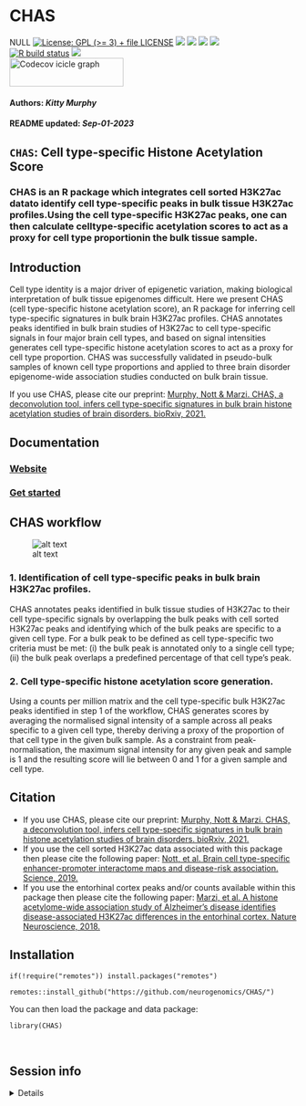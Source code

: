 CHAS
================
NULL [![License: GPL (\>= 3) + file
LICENSE](https://img.shields.io/badge/license-GPL%20(%3E=%203)%20+%20file%20LICENSE-blue.svg)](https://cran.r-project.org/web/licenses/GPL%20(%3E=%203)%20+%20file%20LICENSE)
[![](https://img.shields.io/badge/doi-https://doi.org/10.1101/2021.09.06.459142-blue.svg)](https://doi.org/https://doi.org/10.1101/2021.09.06.459142)
[![](https://img.shields.io/badge/devel%20version-0.99.8-black.svg)](https://github.com/neurogenomics/CHAS)
[![](https://img.shields.io/github/languages/code-size/neurogenomics/CHAS.svg)](https://github.com/neurogenomics/CHAS)
[![](https://img.shields.io/github/last-commit/neurogenomics/CHAS.svg)](https://github.com/neurogenomics/CHAS/commits/master)
<br> [![R build
status](https://github.com/neurogenomics/CHAS/workflows/rworkflows/badge.svg)](https://github.com/neurogenomics/CHAS/actions)
[![](https://codecov.io/gh/neurogenomics/CHAS/branch/master/graph/badge.svg)](https://app.codecov.io/gh/neurogenomics/CHAS)
<br>
<a href='https://app.codecov.io/gh/neurogenomics/CHAS/tree/master' target='_blank'><img src='https://codecov.io/gh/neurogenomics/CHAS/branch/master/graphs/icicle.svg' title='Codecov icicle graph' width='200' height='50' style='vertical-align: top;'></a>  
<h4>  
Authors: <i>Kitty Murphy</i>  
</h4>
<h4>  
README updated: <i>Sep-01-2023</i>  
</h4>

<!-- To modify Package/Title/Description/Authors fields, edit the DESCRIPTION file -->

## `CHAS`: Cell type-specific Histone Acetylation Score

### CHAS is an R package which integrates cell sorted H3K27ac datato identify cell type-specific peaks in bulk tissue H3K27ac profiles.Using the cell type-specific H3K27ac peaks, one can then calculate celltype-specific acetylation scores to act as a proxy for cell type proportionin the bulk tissue sample.

## Introduction

Cell type identity is a major driver of epigenetic variation, making
biological interpretation of bulk tissue epigenomes difficult. Here we
present CHAS (cell type-specific histone acetylation score), an R
package for inferring cell type-specific signatures in bulk brain
H3K27ac profiles. CHAS annotates peaks identified in bulk brain studies
of H3K27ac to cell type-specific signals in four major brain cell types,
and based on signal intensities generates cell type-specific histone
acetylation scores to act as a proxy for cell type proportion. CHAS was
successfully validated in pseudo-bulk samples of known cell type
proportions and applied to three brain disorder epigenome-wide
association studies conducted on bulk brain tissue.

If you use CHAS, please cite our preprint: [Murphy, Nott & Marzi. CHAS,
a deconvolution tool, infers cell type-specific signatures in bulk brain
histone acetylation studies of brain disorders. bioRxiv,
2021.](https://www.biorxiv.org/content/10.1101/2021.09.06.459142v1)

## Documentation

### [Website](https://neurogenomics.github.io/CHAS)

### [Get started](https://neurogenomics.github.io/CHAS/articles/CHAS)

## CHAS workflow

<figure>
<img
src="https://github.com/KittyMurphy/CHAS/blob/master/CHAS_workflow.png"
alt="alt text" />
<figcaption aria-hidden="true">alt text</figcaption>
</figure>

### 1. Identification of cell type-specific peaks in bulk brain H3K27ac profiles.

CHAS annotates peaks identified in bulk tissue studies of H3K27ac to
their cell type-specific signals by overlapping the bulk peaks with cell
sorted H3K27ac peaks and identifying which of the bulk peaks are
specific to a given cell type. For a bulk peak to be defined as cell
type-specific two criteria must be met: (i) the bulk peak is annotated
only to a single cell type; (ii) the bulk peak overlaps a predefined
percentage of that cell type’s peak.

### 2. Cell type-specific histone acetylation score generation.

Using a counts per million matrix and the cell type-specific bulk
H3K27ac peaks identified in step 1 of the workflow, CHAS generates
scores by averaging the normalised signal intensity of a sample across
all peaks specific to a given cell type, thereby deriving a proxy of the
proportion of that cell type in the given bulk sample. As a constraint
from peak-normalisation, the maximum signal intensity for any given peak
and sample is 1 and the resulting score will lie between 0 and 1 for a
given sample and cell type.

## Citation

- If you use CHAS, please cite our preprint: [Murphy, Nott & Marzi.
  CHAS, a deconvolution tool, infers cell type-specific signatures in
  bulk brain histone acetylation studies of brain disorders. bioRxiv,
  2021.](https://www.biorxiv.org/content/10.1101/2021.09.06.459142v1)
- If you use the cell sorted H3K27ac data associated with this package
  then please cite the following paper: [Nott, et al. Brain cell
  type-specific enhancer-promoter interactome maps and disease-risk
  association. Science,
  2019.](https://science.sciencemag.org/content/366/6469/1134.abstract)
- If you use the entorhinal cortex peaks and/or counts available within
  this package then please cite the following paper: [Marzi, et al. A
  histone acetylome-wide association study of Alzheimer’s disease
  identifies disease-associated H3K27ac differences in the entorhinal
  cortex. Nature Neuroscience,
  2018.](https://www.nature.com/articles/s41593-018-0253-7#Sec11)

## Installation

    if(!require("remotes")) install.packages("remotes")

    remotes::install_github("https://github.com/neurogenomics/CHAS/")

You can then load the package and data package:

    library(CHAS)

<br>

## Session info

<details>

``` r
utils::sessionInfo()
```

    ## R version 4.2.1 (2022-06-23)
    ## Platform: x86_64-apple-darwin17.0 (64-bit)
    ## Running under: macOS Big Sur ... 10.16
    ## 
    ## Matrix products: default
    ## BLAS:   /Library/Frameworks/R.framework/Versions/4.2/Resources/lib/libRblas.0.dylib
    ## LAPACK: /Library/Frameworks/R.framework/Versions/4.2/Resources/lib/libRlapack.dylib
    ## 
    ## locale:
    ## [1] en_US.UTF-8/en_US.UTF-8/en_US.UTF-8/C/en_US.UTF-8/en_US.UTF-8
    ## 
    ## attached base packages:
    ## [1] stats     graphics  grDevices utils     datasets  methods   base     
    ## 
    ## loaded via a namespace (and not attached):
    ##  [1] here_1.0.1          rprojroot_2.0.3     digest_0.6.31      
    ##  [4] utf8_1.2.3          BiocFileCache_2.6.1 R6_2.5.1           
    ##  [7] stats4_4.2.1        RSQLite_2.3.1       evaluate_0.21      
    ## [10] httr_1.4.6          ggplot2_3.4.2       pillar_1.9.0       
    ## [13] yulab.utils_0.0.6   rworkflows_0.99.13  biocViews_1.66.3   
    ## [16] rlang_1.1.1         curl_5.0.0          data.table_1.14.8  
    ## [19] rstudioapi_0.14     whisker_0.4.1       blob_1.2.4         
    ## [22] DT_0.28             RUnit_0.4.32        rmarkdown_2.22     
    ## [25] desc_1.4.2          readr_2.1.4         stringr_1.5.0      
    ## [28] htmlwidgets_1.6.2   dlstats_0.1.7       BiocPkgTools_1.16.1
    ## [31] igraph_1.5.0.1      RCurl_1.98-1.12     bit_4.0.5          
    ## [34] munsell_0.5.0       compiler_4.2.1      xfun_0.39          
    ## [37] pkgconfig_2.0.3     BiocGenerics_0.44.0 rorcid_0.7.0       
    ## [40] htmltools_0.5.5     tidyselect_1.2.0    tibble_3.2.1       
    ## [43] httpcode_0.3.0      XML_3.99-0.14       fansi_1.0.4        
    ## [46] dplyr_1.1.2         tzdb_0.4.0          dbplyr_2.3.2       
    ## [49] bitops_1.0-7        rappdirs_0.3.3      crul_1.4.0         
    ## [52] grid_4.2.1          RBGL_1.74.0         jsonlite_1.8.4     
    ## [55] gtable_0.3.3        lifecycle_1.0.3     DBI_1.1.3          
    ## [58] magrittr_2.0.3      scales_1.2.1        graph_1.76.0       
    ## [61] cli_3.6.1           stringi_1.7.12      cachem_1.0.8       
    ## [64] renv_0.17.3         fauxpas_0.5.2       xml2_1.3.4         
    ## [67] rvcheck_0.2.1       filelock_1.0.2      generics_0.1.3     
    ## [70] vctrs_0.6.2         gh_1.4.0            RColorBrewer_1.1-3 
    ## [73] tools_4.2.1         bit64_4.0.5         Biobase_2.58.0     
    ## [76] glue_1.6.2          hms_1.1.3           fastmap_1.1.1      
    ## [79] yaml_2.3.7          colorspace_2.1-0    BiocManager_1.30.20
    ## [82] rvest_1.0.3         memoise_2.0.1       badger_0.2.3       
    ## [85] knitr_1.43

</details>
